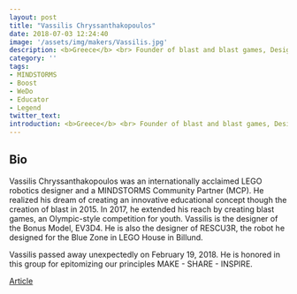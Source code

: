 ```yaml
---
layout: post
title: "Vassilis Chryssanthakopoulos"
date: 2018-07-03 12:24:40
image: '/assets/img/makers/Vassilis.jpg'
description: <b>Greece</b> <br> Founder of blast and blast games, Designer
category: ''
tags:
- MINDSTORMS
- Boost
- WeDo
- Educator
- Legend
twitter_text:
introduction: <b>Greece</b> <br> Founder of blast and blast games, Designer
---
```




## Bio

Vassilis Chryssanthakopoulos was an internationally acclaimed LEGO robotics designer and a MINDSTORMS Community Partner (MCP). He realized his dream of creating an innovative educational concept  though the creation of blast in 2015. In 2017, he extended his reach by creating blast games, an Olympic-style competition for youth. Vassilis is the designer of the Bonus Model, EV3D4. He is also the designer of RESCU3R, the robot he designed for the Blue Zone in LEGO House in Billund.

Vassilis passed away unexpectedly on February 19, 2018. He is honored in this group for epitomizing our principles MAKE - SHARE - INSPIRE.

[Article](http://www.legoengineering.com/reflections-on-vassilis-chryssanthakopoulos/)
